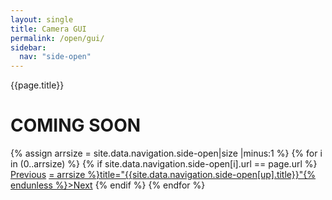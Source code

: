 ```yaml
---
layout: single
title: Camera GUI
permalink: /open/gui/
sidebar:
  nav: "side-open"
---
```


{{page.title}}

# COMING SOON

<!-- Including pagination manually since these are pages so page layout MUST be changed under navigation.yml -->
<nav class="pagination">
{% assign arrsize = site.data.navigation.side-open|size |minus:1 %}
{% for i in (0..arrsize) %}
    {% if site.data.navigation.side-open[i].url == page.url %}
        <a href="{% if i == 0 %}#{% else %}{% assign down = i|minus:1 %}{{ site.data.navigation.side-open[down].url }}{% endif %}" class="pagination--pager {% if i == 0 %}disabled{% endif %}" {% unless i == 0 %}title="{{site.data.navigation.side-open[down].title}}"{% endunless %}>Previous</a>
        <a href="{% if i >= arrsize %}#{% else %}{% assign up = i|plus:1 %}{{ site.data.navigation.side-open[up].url }}{% endif %}" class="pagination--pager {% if i >= arrsize %}disabled{% endif %}" {% unless i >= arrsize %}title="{{site.data.navigation.side-open[up].title}}"{% endunless %}>Next</a>
    {% endif %}
{% endfor %}  
</nav>
